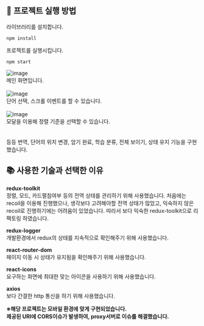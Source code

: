 ## 📌 프로젝트 실행 방법

라이브러리를 설치합니다.

```
npm install
```
프로젝트를 실행시킵니다.
```
npm start
```

![image](https://user-images.githubusercontent.com/48580444/180768178-2a9b9529-537c-4668-afca-2a3afdd4cc68.png)
<br/>메인 화면입니다.
<br/>
<br/>
![image](https://user-images.githubusercontent.com/48580444/180768309-8d93f514-69c5-41e2-8d27-88a0a02e503d.png)
<br/>단어 선택, 스크롤 이벤트를 할 수 있습니다.
<br/>
<br/>
![image](https://user-images.githubusercontent.com/48580444/180768492-7583ec93-cec2-43ed-8725-d2830a0b9a7e.png)
<br/>모달을 이용해 정렬 기준을 선택할 수 있습니다.
<br/>
<br/>
<br/>등등 번역, 단어의 위치 변경, 암기 완료, 학습 분류, 전체 보이기, 상태 유지 기능을 구현했습니다.


## :books: 사용한 기술과 선택한 이유
**redux-toolkit**<br/>
정렬, 모드, 카드펼침여부 등의 전역 상태를 관리하기 위해 사용했습니다. 처음에는 recoil을 이용해 진행했으나, 생각보다 고려해야할 전역 상태가 많았고, 익숙하지 않은 recoil로 진행하기에는 어려움이 있었습니다. 따라서 보다 익숙한 redux-toolkit으로 리팩토링 하였습니다.

**redux-logger**<br/>
개발환경에서 redux의 상태를 지속적으로 확인해주기 위해 사용했습니다.

**react-router-dom**<br/>
페이지 이동 시 상태가 유지됨을 확인해주기 위해 사용했습니다.

**react-icons**<br/>
요구하는 화면에 최대한 맞는 아이콘을 사용하기 위해 사용했습니다.

**axios**<br/>
보다 간결한 http 통신을 하기 위해 사용했습니다.

**※해당 프로젝트는 모바일  환경에 맞게 구현되었습니다.**<br/>
**제공된 URI에 CORS이슈가 발생하여, proxy서버로 이슈를 해결했습니다.**
